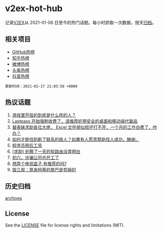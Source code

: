 # v2ex-hot-hub

 记录[V2EX](https://www.v2ex.com/)从 2021-01-06 日至今的热门话题。每小时抓取一次数据，按天[归档](archives)。
 
 ## 相关项目

- [GitHub热榜](https://github.com/snaildev/github-hot-hub)
- [知乎热榜](https://github.com/snaildev/zhihu-hot-hub)
- [微博热榜](https://github.com/snaildev/weibo-hot-hub)
- [头条热榜](https://github.com/snaildev/toutiao-hot-hub)
- [抖音热榜](https://github.com/snaildev/douyin-hot-hub)


 `更新时间：2021-02-17 21:03:50 +0800`

## 热议话题

1. [游戏里开挂的到底是什么样的人？](https://www.v2ex.com/t/753625)
1. [Lastpass 开始强制收费了，请推荐好用安全的桌面和移动端代替品](https://www.v2ex.com/t/753651)
1. [替表妹求助各位大佬， Excel 文件貌似损坏打不开，一个月的工作白费了，咋办？](https://www.v2ex.com/t/753658)
1. [如何才能找到断了联系的故人？如果有人愿意帮助找人成功，酬谢。](https://www.v2ex.com/t/753624)
1. [程序员税后工资](https://www.v2ex.com/t/753635)
1. [[求助] 折腾了一天的软路由没弄明白](https://www.v2ex.com/t/753594)
1. [初六，诈骗公司也开工了](https://www.v2ex.com/t/753693)
1. [想弄个电视盒子,有推荐的吗?](https://www.v2ex.com/t/753602)
1. [毁三观：原来柯基的尾巴是剪掉的](https://www.v2ex.com/t/753603)

## 历史归档

[archives](archives)

## License

See the [LICENSE](LICENSE) file for license rights and limitations (MIT).
